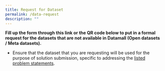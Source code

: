 ```yaml
---
title: Request for Dataset
permalink: /data-request
description: ""
---
```

**Fill up the form through this link or  the QR code below to put in a formal request for the datasets that are not available in Datamall (Open datasets / Meta datasets).**
* Ensure that the dataset that you are requesting will be used for the purpose of solution submission, specific to addressing the [listed problem statements](/problem-statements-round-one).